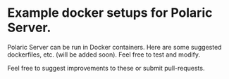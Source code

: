 # Example docker setups for Polaric Server. 

Polaric Server can be run in Docker containers. Here are some suggested dockerfiles, etc. (will be added soon). 
Feel free to test and modify. 

Feel free to suggest improvements to these or submit pull-requests. 
